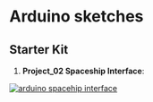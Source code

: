 # Arduino sketches

## Starter Kit

1. **Project_02 Spaceship Interface**:

[![arduino spacehip interface](http://img.youtube.com/vi/TbisQUoLVPM/0.jpg)](http://www.youtube.com/watch?v=TbisQUoLVPM)




